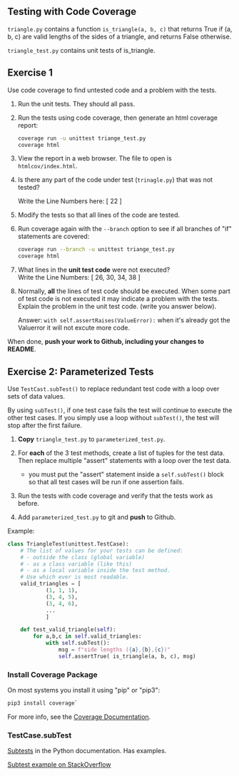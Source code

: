 ## Testing with Code Coverage

`triangle.py` contains a function `is_triangle(a, b, c)`
that returns True if (a, b, c) are valid lengths of the sides of a triangle, and returns False otherwise.

`triangle_test.py` contains unit tests of is\_triangle.

## Exercise 1

Use code coverage to find untested code and a problem with the tests.

1. Run the unit tests. They should all pass.

2. Run the tests using code coverage, then generate an html coverage report:
   ```bash
   coverage run -u unittest triange_test.py
   coverage html
   ```

3. View the report in a web browser. The file to open is `htmlcov/index.html`.

4. Is there any part of the code under test (`trinagle.py`) that was not tested?

   Write the Line Numbers here: [    22      ]

5. Modify the tests so that all lines of the code are tested.

6. Run coverage again with the `--branch` option to see if all branches of "if" statements are covered:
   ```bash
   coverage run --branch -u unittest triange_test.py
   coverage html
   ```

7. What lines in the **unit test code** were not executed?     
   Write the Line Numbers: [        26, 30, 34, 38          ]

8. Normally, **all** the lines of test code should be executed.  When some part of test code is not executed it may indicate a problem with the tests.  Explain the problem in the unit test code. (write you answer below).

   Answer: ```with self.assertRaises(ValueError):``` when it's already got the Valuerror it will not excute more code.






When done, **push your work to Github, including your changes to README**.

## Exercise 2: Parameterized Tests

Use `TestCast.subTest()` to replace redundant test code with a loop over sets of data values.  

By using `subTest()`, if one test case fails the test will continue to execute the other test cases.  If you simply use a loop without `subTest()`, the test will stop after the first failure.

1. **Copy** `triangle_test.py` to `parameterized_test.py`.

2. For **each** of the 3 test methods, create a list of tuples for the test data.  Then replace multiple "assert" statements with a loop over the test data.
   - you must put the "assert" statement inside a `self.subTest()` block so that all test cases will be run if one assertion fails.

3. Run the tests with code coverage and verify that the tests work as before.

4. Add `parameterized_test.py` to git and **push** to Github.

Example:
```python
class TriangleTest(unittest.TestCase):
    # The list of values for your tests can be defined:  
    # - outside the class (global variable)
    # - as a class variable (like this) 
    # - as a local variable inside the test method.
    # Use which ever is most readable.
    valid_triangles = [
            (1, 1, 1),
            (3, 4, 5),
            (3, 4, 6),
            ...
            ]

    def test_valid_triangle(self):
        for a,b,c in self.valid_triangles:
            with self.subTest():
                msg = f"side lengths ({a},{b},{c})"
                self.assertTrue( is_triangle(a, b, c), msg)
```


### Install Coverage Package

On most systems you install it using "pip" or "pip3": 
```bash
pip3 install coverage`
```

For more info, see the [Coverage Documentation](https://coverage.readthedocs.io/en/coverage-5.5/).

### TestCase.subTest

[Subtests](https://docs.python.org/3/library/unittest.html#distinguishing-test-iterations-using-subtests) in the Python documentation.  Has examples.

[Subtest example on StackOverflow](https://stackoverflow.com/questions/32899/how-do-you-generate-dynamic-parameterized-unit-tests-in-python)
